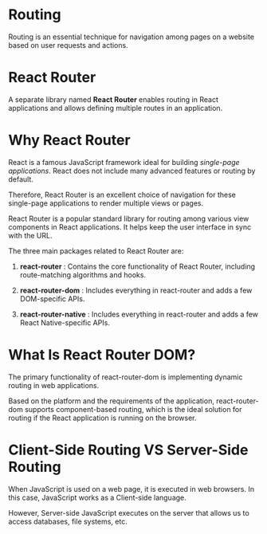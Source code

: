 # Routing

Routing is an essential technique for navigation among pages on a website based on user requests and actions.

# React Router

A separate library named **React Router** enables routing in React applications and allows defining multiple routes in an application.

# Why React Router

React is a famous JavaScript framework ideal for building _single-page applications_. React does not include many advanced features or routing by default.

Therefore, React Router is an excellent choice of navigation for these single-page applications to render multiple views or pages.

React Router is a popular standard library for routing among various view components in React applications. It helps keep the user interface in sync with the URL.

The three main packages related to React Router are:

1. **react-router** : Contains the core functionality of React Router, including route-matching algorithms and hooks.

2. **react-router-dom** : Includes everything in react-router and adds a few DOM-specific APIs.

3. **react-router-native** : Includes everything in react-router and adds a few React Native-specific APIs.

# What Is React Router DOM?

The primary functionality of react-router-dom is implementing dynamic routing in web applications.

Based on the platform and the requirements of the application, react-router-dom supports component-based routing, which is the ideal solution for routing if the React application is running on the browser.

# Client-Side Routing VS Server-Side Routing

When JavaScript is used on a web page, it is executed in web browsers. In this case, JavaScript works as a Client-side language.

However, Server-side JavaScript executes on the server that allows us to access databases, file systems, etc.
